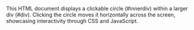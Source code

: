 This HTML document displays a clickable circle (#innerdiv) within a larger div (#div). Clicking the circle moves it horizontally across the screen, showcasing interactivity through CSS and JavaScript.
